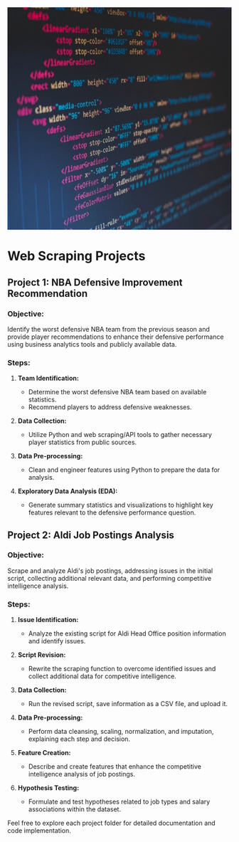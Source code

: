 <img src="web-scraping.jpeg" width="900" height="500">

# Web Scraping Projects

## Project 1: NBA Defensive Improvement Recommendation

### Objective:
Identify the worst defensive NBA team from the previous season and provide player recommendations to enhance their defensive performance using business analytics tools and publicly available data.

### Steps:
1. **Team Identification:**
   - Determine the worst defensive NBA team based on available statistics.
   - Recommend players to address defensive weaknesses.

2. **Data Collection:**
   - Utilize Python and web scraping/API tools to gather necessary player statistics from public sources.

3. **Data Pre-processing:**
   - Clean and engineer features using Python to prepare the data for analysis.

4. **Exploratory Data Analysis (EDA):**
   - Generate summary statistics and visualizations to highlight key features relevant to the defensive performance question.

## Project 2: Aldi Job Postings Analysis

### Objective:
Scrape and analyze Aldi's job postings, addressing issues in the initial script, collecting additional relevant data, and performing competitive intelligence analysis.

### Steps:
1. **Issue Identification:**
   - Analyze the existing script for Aldi Head Office position information and identify issues.

2. **Script Revision:**
   - Rewrite the scraping function to overcome identified issues and collect additional data for competitive intelligence.

3. **Data Collection:**
   - Run the revised script, save information as a CSV file, and upload it.

4. **Data Pre-processing:**
   - Perform data cleansing, scaling, normalization, and imputation, explaining each step and decision.

5. **Feature Creation:**
   - Describe and create features that enhance the competitive intelligence analysis of job postings.

6. **Hypothesis Testing:**
   - Formulate and test hypotheses related to job types and salary associations within the dataset.

Feel free to explore each project folder for detailed documentation and code implementation.
